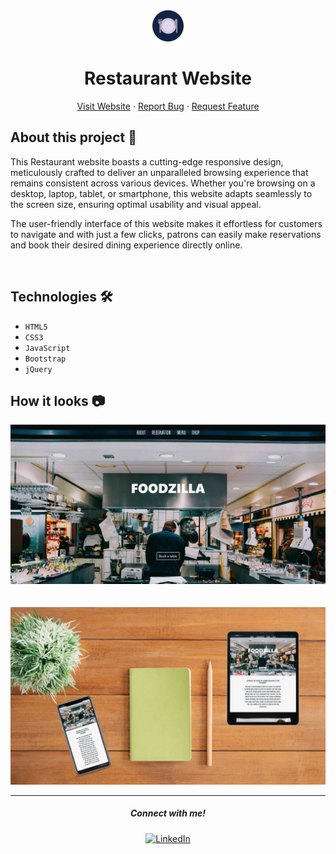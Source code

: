 <div align = "center">
    <img src="./Image/favicon.png" alt="Logo" width="50px">
</div>

<h1 align = "center"><b>Restaurant Website</b></h1>

<p align="center">
    <a href="https://restaurant-website-sahadcmd.vercel.app/" target="_blank">Visit Website</a>
    ·
    <a href="https://github.com/sahadcmd/Restaurant-Website/issues" target="_blank">Report Bug</a>
    ·
    <a href="https://github.com/sahadcmd/Restaurant-Website/issues" target="_blank">Request Feature</a>
</p>


## About this project  🚀

This Restaurant website boasts a cutting-edge responsive design, meticulously crafted to deliver an unparalleled browsing experience that remains consistent across various devices. Whether you're browsing on a desktop, laptop, tablet, or smartphone, this website adapts seamlessly to the screen size, ensuring optimal usability and visual appeal.

The user-friendly interface of this website makes it effortless for customers to navigate and with just a few clicks, patrons can easily make reservations and book their desired dining experience directly online.

<br>

## Technologies  🛠️

* `HTML5`
* `CSS3`
* `JavaScript`
* `Bootstrap`
* `jQuery`

## How it looks  📷

<div align="center">
    <img src="./Image/Preview/Screenshot.png">
</div>

<br>
<br>

<div align="center">
    <img src="./Image/Preview/Preview.png">
</div>


<hr>
<h5 align="center">Connect with me!</h5>

<p align="center">
    <a href="https://www.linkedin.com/in/sahadmahaboobp" target="_blank"><img src="https://img.shields.io/badge/LinkedIn-0077B5?style=for-the-badge&logo=linkedin&logoColor=white" alt="LinkedIn"></a>
</p>
